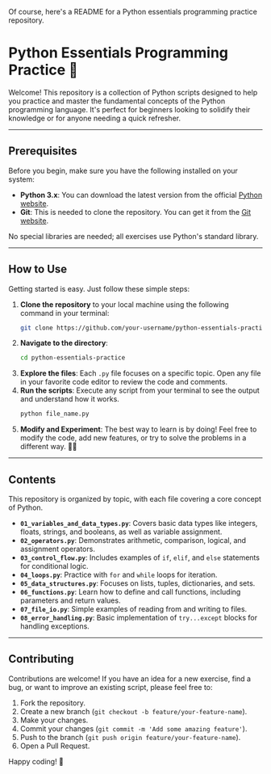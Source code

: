 Of course, here's a README for a Python essentials programming practice repository.

# Python Essentials Programming Practice 🐍

Welcome\! This repository is a collection of Python scripts designed to help you practice and master the fundamental concepts of the Python programming language. It's perfect for beginners looking to solidify their knowledge or for anyone needing a quick refresher.

-----

## Prerequisites

Before you begin, make sure you have the following installed on your system:

  * **Python 3.x**: You can download the latest version from the official [Python website](https://www.python.org/downloads/).
  * **Git**: This is needed to clone the repository. You can get it from the [Git website](https://git-scm.com/).

No special libraries are needed; all exercises use Python's standard library.

-----

## How to Use

Getting started is easy. Just follow these simple steps:

1.  **Clone the repository** to your local machine using the following command in your terminal:
    ```bash
    git clone https://github.com/your-username/python-essentials-practice.git
    ```
2.  **Navigate to the directory**:
    ```bash
    cd python-essentials-practice
    ```
3.  **Explore the files**: Each `.py` file focuses on a specific topic. Open any file in your favorite code editor to review the code and comments.
4.  **Run the scripts**: Execute any script from your terminal to see the output and understand how it works.
    ```bash
    python file_name.py
    ```
5.  **Modify and Experiment**: The best way to learn is by doing\! Feel free to modify the code, add new features, or try to solve the problems in a different way. 🧑‍💻

-----

## Contents

This repository is organized by topic, with each file covering a core concept of Python.

  * **`01_variables_and_data_types.py`**: Covers basic data types like integers, floats, strings, and booleans, as well as variable assignment.
  * **`02_operators.py`**: Demonstrates arithmetic, comparison, logical, and assignment operators.
  * **`03_control_flow.py`**: Includes examples of `if`, `elif`, and `else` statements for conditional logic.
  * **`04_loops.py`**: Practice with `for` and `while` loops for iteration.
  * **`05_data_structures.py`**: Focuses on lists, tuples, dictionaries, and sets.
  * **`06_functions.py`**: Learn how to define and call functions, including parameters and return values.
  * **`07_file_io.py`**: Simple examples of reading from and writing to files.
  * **`08_error_handling.py`**: Basic implementation of `try...except` blocks for handling exceptions.

-----

## Contributing

Contributions are welcome\! If you have an idea for a new exercise, find a bug, or want to improve an existing script, please feel free to:

1.  Fork the repository.
2.  Create a new branch (`git checkout -b feature/your-feature-name`).
3.  Make your changes.
4.  Commit your changes (`git commit -m 'Add some amazing feature'`).
5.  Push to the branch (`git push origin feature/your-feature-name`).
6.  Open a Pull Request.

Happy coding\! 🎉